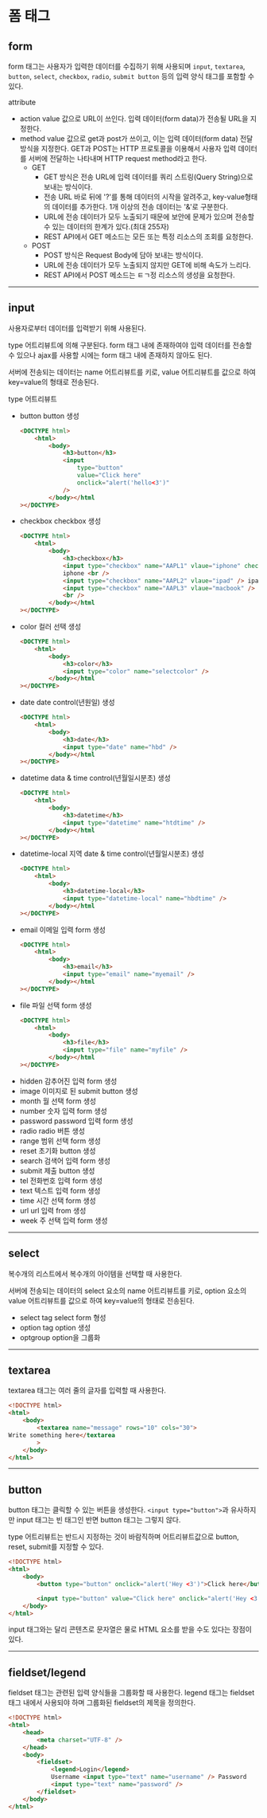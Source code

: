 # 폼 태그

## form

form 태그는 사용자가 입력한 데이터를 수집하기 위해 사용되며 `input`, `textarea`, `button`, `select`, `checkbox`, `radio`, `submit button` 등의 입력 양식 태그를 포함할 수 있다.

attribute

-   action
    value 값으로 URL이 쓰인다. 입력 데이터(form data)가 전송될 URL을 지정한다.
-   method
    value 값으로 get과 post가 쓰이고, 이는 입력 데이터(form data) 전달 방식을 지정한다.
    GET과 POST는 HTTP 프로토콜을 이용해서 사용자 입력 데이터를 서버에 전달하는 나타내며 HTTP request method라고 한다.
    -   GET
        -   GET 방식은 전송 URL에 입력 데이터를 쿼리 스트링(Query String)으로 보내는 방식이다.
        -   전송 URL 바로 뒤에 '?'를 통해 데이터의 시작을 알려주고, key-value형태의 데이터를 추가한다. 1개 이상의 전송 데이터는 '&'로 구분한다.
        -   URL에 전송 데이터가 모두 노출되기 때문에 보안에 문제가 있으며 전송할 수 있는 데이터의 한계가 있다.(최대 255자)
        -   REST API에서 GET 메소드는 모든 또는 특정 리소스의 조회를 요청한다.
    -   POST
        -   POST 방식은 Request Body에 담아 보내는 방식이다.
        -   URL에 전송 데이터가 모두 노출되지 않지만 GET에 비해 속도가 느리다.
        -   REST API에서 POST 메소드는 ㅌㄱ정 리소스의 생성을 요청한다.

---

## input

사용자로부터 데이터를 입력받기 위해 사용된다.

type 어트리뷰트에 의해 구분된다. form 태그 내에 존재하여야 입력 데이터를 전송할 수 있으나 ajax를 사용할 시에는 form 태그 내에 존재하지 않아도 된다.

서버에 전송되는 데이터는 name 어트리뷰트를 키로, value 어트리뷰트를 값으로 하여 key=value의 형태로 전송된다.

type 어트리뷰트

-   button
    button 생성
    ```html
    <DOCTYPE html>
        <html>
            <body>
                <h3>button</h3>
                <input
                    type="button"
                    value="Click here"
                    onclick="alert('hello<3')"
                />
            </body></html
    ></DOCTYPE>
    ```
-   checkbox
    checkbox 생성
    ```html
    <DOCTYPE html>
        <html>
            <body>
                <h3>checkbox</h3>
                <input type="checkbox" name="AAPL1" vlaue="iphone" checked />
                iphone <br />
                <input type="checkbox" name="AAPL2" vlaue="ipad" /> ipad <br />
                <input type="checkbox" name="AAPL3" vlaue="macbook" /> macbook
                <br />
            </body></html
    ></DOCTYPE>
    ```
-   color
    컬러 선택 생성
    ```html
    <DOCTYPE html>
        <html>
            <body>
                <h3>color</h3>
                <input type="color" name="selectcolor" />
            </body></html
    ></DOCTYPE>
    ```
-   date
    date control(년원일) 생성
    ```html
    <DOCTYPE html>
        <html>
            <body>
                <h3>date</h3>
                <input type="date" name="hbd" />
            </body></html
    ></DOCTYPE>
    ```
-   datetime
    data & time control(년월일시분초) 생성
    ```html
    <DOCTYPE html>
        <html>
            <body>
                <h3>datetime</h3>
                <input type="datetime" name="htdtime" />
            </body></html
    ></DOCTYPE>
    ```
-   datetime-local
    지역 date & time control(년월일시분초) 생성
    ```html
    <DOCTYPE html>
        <html>
            <body>
                <h3>datetime-local</h3>
                <input type="datetime-local" name="hbdtime" />
            </body></html
    ></DOCTYPE>
    ```
-   email
    이메일 입력 form 생성
    ```html
    <DOCTYPE html>
        <html>
            <body>
                <h3>email</h3>
                <input type="email" name="myemail" />
            </body></html
    ></DOCTYPE>
    ```
-   file
    파일 선택 form 생성
    ```html
    <DOCTYPE html>
        <html>
            <body>
                <h3>file</h3>
                <input type="file" name="myfile" />
            </body></html
    ></DOCTYPE>
    ```
-   hidden
    감추어진 입력 form 생성
-   image
    이미지로 된 submit button 생성
-   month
    월 선택 form 생성
-   number
    숫자 입력 form 생성
-   password
    password 입력 form 생성
-   radio
    radio 버튼 생성
-   range
    범위 선택 form 생성
-   reset
    초기화 button 생성
-   search
    검색어 입력 form 생성
-   submit
    제출 button 생성
-   tel
    전화번호 입력 form 생성
-   text
    텍스트 입력 form 생성
-   time
    시간 선택 form 생성
-   url
    url 입력 from 생성
-   week
    주 선택 입력 form 생성

---

## select

복수개의 리스트에서 복수개의 아이템을 선택할 때 사용한다.

서버에 전송되는 데이터의 select 요소의 name 어트리뷰트를 키로, option 요소의 value 어트리뷰트를 값으로 하여 key=value의 형태로 전송된다.

-   select tag
    select form 형성
-   option tag
    option 생성
-   optgroup
    option을 그룹화

---

## textarea

textarea 태그는 여러 줄의 글자를 입력할 때 사용한다.

```html
<!DOCTYPE html>
<html>
    <body>
        <textarea name="message" rows="10" cols="30">
Write something here</textarea
        >
    </body>
</html>
```

---

## button

button 태그는 클릭할 수 있는 버튼을 생성한다. `<input type="button">`과 유사하지만 input 태그는 빈 태그인 반면 button 태그는 그렇지 않다.

type 어트리뷰트는 반드시 지정하는 것이 바람직하며 어트리뷰트값으로 button, reset, submit를 지정할 수 있다.

```html
<!DOCTYPE html>
<html>
    <body>
        <button type="button" onclick="alert('Hey <3')">Click here</button>

        <input type="button" value="Click here" onclick="alert('Hey <3')" />
    </body>
</html>
```

input 태그와는 달리 콘텐츠로 문자열은 물로 HTML 요소를 받을 수도 있다는 장점이 있다.

---

## fieldset/legend

fieldset 태그는 관련된 입력 양식들을 그룹화할 때 사용한다. legend 태그는 fieldset 태그 내에서 사용되야 하며 그룹화된 fieldset의 제목을 정의한다.

```html
<!DOCTYPE html>
<html>
    <head>
        <meta charset="UTF-8" />
    </head>
    <body>
        <fieldset>
            <legend>Login</legend>
            Username <input type="text" name="username" /> Password
            <input type="text" name="password" />
        </fieldset>
    </body>
</html>
```
